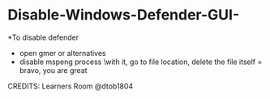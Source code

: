 # Disable-Windows-Defender-GUI-
*To disable defender
- open gmer or alternatives 
- disable mspeng process \with it,
go to file location, delete the file itself
= bravo, you are great

CREDITS: Learners Room @dtob1804
